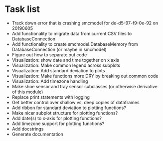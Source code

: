 # Task list

* Track down error that is crashing smcmodel for de-d5-97-f9-0e-92 on 20190605
* Add functionality to migrate data from current CSV files to DatabaseConnection
* Add functionality to create smcmodel.DatabaseMemory from DatabaseConnection (or maybe in smcmodel)
* Figure out how to separate out code
* Visualization: show date and time together on x axis
* Visualization: Make common legend across subplots
* Visualization: Add standard deviation to plots
* Visualization: Make functions more DRY by breaking out common code
* Visualization: Add timezone handling
* Make shoe sensor and tray sensor subclasses (or otherwise derivative of this module)
* Replace print statements with logging
* Get better control over shallow vs. deep copies of dataframes
* Add ribbon for standard deviation to plotting functions?
* Make nicer subplot structure for plotting functions?
* Add date(s) to x-axis for plotting functions?
* Add timezone support for plotting functions?
* Add docstrings
* Generate documentation
